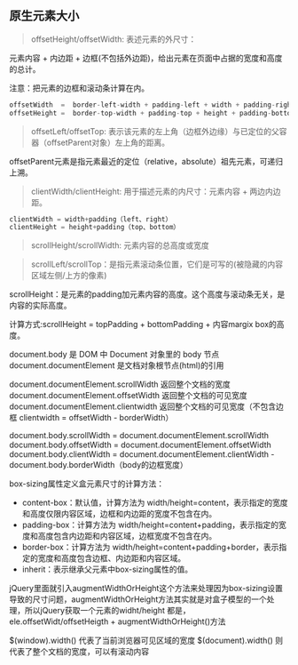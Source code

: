 原生元素大小
------------

>  offsetHeight/offsetWidth: 表述元素的外尺寸：

元素内容 + 内边距 + 边框(不包括外边距)，给出元素在页面中占据的宽度和高度的总计。

注意：把元素的边框和滚动条计算在内。

```javascript
offsetWidth  =  border-left-width + padding-left + width + padding-right + border-right-width;
offsetHeight =  border-top-width + padding-top + height + padding-bottom + border-bottom-width;
```

> offsetLeft/offsetTop: 表示该元素的左上角（边框外边缘）与已定位的父容器（offsetParent对象）左上角的距离。

offsetParent元素是指元素最近的定位（relative，absolute）祖先元素，可递归上溯。

> clientWidth/clientHeight: 用于描述元素的内尺寸：元素内容 + 两边内边距。

```javascript
clientWidth = width+padding（left、right）
clientHeight = height+padding（top、bottom）
```

>  scrollHeight/scrollWidth: 元素内容的总高度或宽度

>  scrollLeft/scrollTop：是指元素滚动条位置，它们是可写的(被隐藏的内容区域左侧/上方的像素)

scrollHeight：是元素的padding加元素内容的高度。这个高度与滚动条无关，是内容的实际高度。

计算方式:scrollHeight = topPadding + bottomPadding + 内容margix box的高度。

document.body 是 DOM 中 Document 对象里的 body 节点
document.documentElement 是文档对象根节点(html)的引用

document.documentElement.scrollWidth 返回整个文档的宽度
document.documentElement.offsetWidth 返回整个文档的可见宽度
document.documentElement.clientwidth 返回整个文档的可见宽度（不包含边框 clientwidth = offsetWidth - borderWidth）

document.body.scrollWidth = document.documentElement.scrollWidth
document.body.offsetWidth = document.documentElement.offsetWidth
document.body.clientWidth = document.documentElement.clientWidth - document.body.borderWidth（body的边框宽度）


box-sizing属性定义盒元素尺寸的计算方法：

* content-box：默认值，计算方法为 width/height=content，表示指定的宽度和高度仅限内容区域，边框和内边距的宽度不包含在内。
* padding-box：计算方法为 width/height=content+padding，表示指定的宽度和高度包含内边距和内容区域，边框宽度不包含在内。
* border-box：计算方法为 width/height=content+padding+border，表示指定的宽度和高度包含边框、内边距和内容区域。
* inherit：表示继承父元素中box-sizing属性的值。

jQuery里面就引入augmentWidthOrHeight这个方法来处理因为box-sizing设置导致的尺寸问题，augmentWidthOrHeight方法其实就是对盒子模型的一个处理，所以jQuery获取一个元素的widht/height 都是，ele.offsetWidt/offsetHeigth + augmentWidthOrHeight()方法


$(window).width()   代表了当前浏览器可见区域的宽度
$(document).width()  则代表了整个文档的宽度，可以有滚动内容
